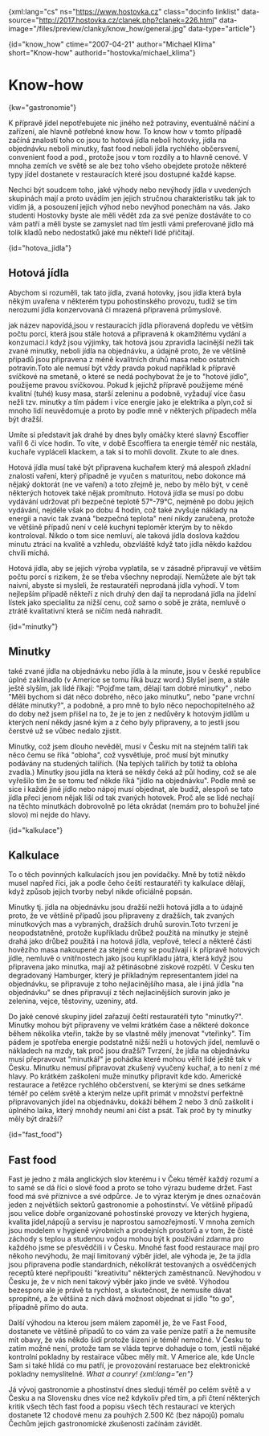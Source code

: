 
{xml:lang="cs" ns="https://www.hostovka.cz" class="docinfo linklist" data-source="http://2017.hostovka.cz/clanek.php?clanek=226.html" data-image="/files/preview/clanky/know_how/general.jpg" data-type="article"}

{id="know\_how" ctime="2007-04-21" author="Michael Klíma" short="Know-how" authorid="hostovka/michael\_klima"}

# Know-how

<!-- generated attribute kw by user_udpatekw.sh on 2019-04-16, do not edit -->

{kw="gastronomie"}

K přípravě jídel nepotřebujete nic jiného než potraviny, eventuálně náčiní a zařízení, ale hlavně potřebné know how. To know how v tomto případě začíná znalostí toho co jsou to hotová jídla neboli hotovky, jídla na objednávku neboli minutky, fast food neboli jídla rychlého občersvení, convenient food a pod., protože jsou v tom rozdíly a to hlavně cenové. V mnoha zemích ve světě se ale bez toho všeho obejdete protože některé typy jídel dostanete v restauracích které jsou dostupné každé kapse.

Nechci být soudcem toho, jaké výhody nebo nevýhody jídla v uvedených skupinách mají a proto uvádím jen jejich stručnou charakteristiku tak jak to vidím já, a posouzení jejich výhod nebo nevýhod ponechám na vás. Jako studenti Hostovky byste ale měli vědět zda za své peníze dostáváte to co vám patří a měli byste se zamyslet nad tím jestli vámi preferované jídlo má tolik kladů nebo nedostatků jaké mu někteří lidé přičítají.

{id="hotova_jidla"}

## Hotová jídla

Abychom si rozuměli, tak tato jídla, zvaná hotovky, jsou jídla která byla někým uvařena v některém typu pohostinského provozu, tudíž se tím nerozumí jídla konzervovaná či mrazená připravená průmyslově.

jak název napovídá,jsou v restauracích jídla přioravená dopředu ve větším počtu porcí, která jsou stále hotová a připravená k okamžitému vydání a konzumaci.I když jsou výjimky, tak hotová jsou zpravidla lacinější nežli tak zvané minutky, neboli jídla na objednávku, a údajně proto, že ve většině případů jsou připravena z méně kvalitních druhů masa nebo ostatních potravin.Toto ale nemusí být vždy pravda pokud například k přípravě svíčkové na smetaně, o které se nedá pochybovat že je to "hotové jídlo", použijeme pravou svíčkovou. Pokud k jejichž přípravě použijeme méně kvalitní (tuhé) kusy masa, starší zeleninu a podobně, vyžadují více času nežli tzv. minutky a tím pádem i více energie jako je elektrika a plyn,což si mnoho lidí neuvědomuje a proto by podle mně v některých případech měla být dražší.

Umíte si představit jak drahé by dnes byly omáčky které slavný Escoffier vařil 6 či více hodin. To víte, v době Escoffiera ta energie téměř nic nestála, kuchaře vypláceli klackem, a tak si to mohli dovolit. Zkute to ale dnes.

Hotová jídla musí také být připravena kuchařem který má alespoň zkladní znalosti vaření, který případně je vyučen s maturitou, nebo dokonce má nějaký doktorát (ne ve vaření) a toto zřejmě je, nebo by mělo být, v ceně některých hotovek také nějak promítnuto. Hotová jídla se musí po dobu vydávání udržovat při bezpečné teplotě 57°-79°C, nejméně po dobu jejich vydávání, nejdéle však po dobu 4 hodin, což také zvyšuje náklady na energii a navíc tak zvaná "bezpečná teplota" není nikdy zaručena, protože ve většině případů není v celé kuchyni teploměr kterým by to někdo kontroloval. Nikdo o tom sice nemluví, ale taková jídla doslova každou minutu ztrácí na kvalitě a vzhledu, obzvláště když tato jídla někdo každou chvíli míchá.

Hotová jídla, aby se jejich výroba vyplatila, se v zásadně připravují ve větším počtu porcí s rizikem, že se třeba všechny neprodají. Nemůžete ale být tak naivní, abyste si mysleli, že restauratéři neprodaná jídla vyhodí. V tom nejlepším případě někteří z nich druhý den dají ta neprodaná jídla na jídelní lístek jako specialitu za nižší cenu, což samo o sobě je zráta, nemluvě o ztrátě kvalitativní která se ničím nedá nahradit.

{id="minutky"}

## Minutky

také zvané jídla na objednávku nebo jídla à la minute, jsou v české republice úplné zaklínadlo (v Americe se tomu říká buzz word.) Slyšel jsem, a stále ještě slyším, jak lidé říkají: "Pojďme tam, dělají tam dobré minutky" , nebo "Měli bychom si dát něco dobrého, něco jako minutku", nebo "pane vrchní děláte minutky?", a podobně, a pro mně to bylo něco nepochopitelného až do doby než jsem přišel na to, že je to jen z nedůvěry k hotovým jídlům u kterých není někdy jasné kým a z čeho byly připraveny, a to jestli jsou čerstvé už se vůbec nedalo zjistit.

Minutky, což jsem dlouho nevěděl, musí v Česku mít na stejném talíři tak něco čemu se říká "obloha", což vysvětluje, proč musí být minutky podávány na studených talířích. (Na teplých talířích by totiž ta obloha zvadla.) Minutky jsou jídla na která se někdy čeká až půl hodiny, což se ale vyřešilo tím že se tomu teď někde říká "jídlo na objednávku". Podle mně se sice i každé jiné jídlo nebo nápoj musí objednat, ale budiž, alespoň se tato jídla přeci jenom nějak liší od tak zvaných hotovek. Proč ale se lidé nechají na těchto minutkách dobrovolně po léta okrádat (nemám pro to bohužel jiné slovo) mi nejde do hlavy.

{id="kalkulace"}

## Kalkulace

To o těch povinných kalkulacích jsou jen povídačky. Mně by totiž někdo musel napřed říci, jak a podle čeho čeští restauratéři ty kalkulace dělají, když způsob jejich tvorby nebyl nikde oficiálně popsán.

Minutky tj. jídla na objednávku jsou dražší nežli hotová jídla a to údajně proto, že ve většině případů jsou připraveny z dražších, tak zvaných minutkových mas a vybraných, dražších druhů surovin.Toto tvrzení je neopodstatněné, protože kupříkladu drůbež použitá na minutky je stejně drahá jako drůbež použitá i na hotová jídla, vepřové, telecí a některé části hovězího masa nakoupené za stejné ceny se používají i k přípravě hotových jídle, nemluvě o vnitřnostech jako jsou kupříkladu játra, která když jsou připravena jako minutka, mají až pětinásobné ziskové rozpětí. V Česku ten degradovaný Hamburger, který je příkladným representantem jídel na objednávku, se připravuje z toho nejlacinějšího masa, ale i jiná jídla "na objednávku" se dnes připravují z těch nejlacinějších surovin jako je zelenina, vejce, těstoviny, uzeniny, atd.

Do jaké cenové skupiny jídel zařazují čeští restauratéři tyto "minutky?". Minutky mohou být připraveny ve velmi krátkém čase a některé dokonce během několika vteřin, takže by se vlastně měly jmenovat "vteřinky". Tím pádem je spotřeba energie podstatně nižší nežli u hotových jídel, nemluvě o nákladech na mzdy, tak proč jsou dražší? Tvrzení, že jídla na objednávku musí přepravovat "minutkář" je pohádka které mohou věřit lidé ještě tak v Česku. Minutku nemusí připravovat zkušený vyučený kuchař, a to není z mé hlavy. Po krátkém zaškolení muže minutky připravit kde kdo. Americké restaurace a řetězce rychlého občerstvení, se kterými se dnes setkáme téměř po celém světě a kterým nelze upřít primát v množství perfektně připravovaných jídel na objednávku, dokáží během 2 nebo 3 dnů zaškolit i úplného laika, který mnohdy neumí ani číst a psát. Tak proč by ty minutky měly být dražší?

{id="fast_food"}

## Fast food

Fast je jedno z mála anglických slov kterému i v Čeku téměř každý rozumí a to samé se dá říci o slově food a proto se toho výrazu budeme držet. Fast food má své příznivce a své odpůrce. Je to výraz kterým je dnes označován jeden z největších sektorů gastronomie a pohostinství. Ve většině případů jsou velice dobře organizované pohostinské provozy ve kterých hygiena, kvalita jídel,nápojů a servisu je naprostou samozřejmostí. V mnoha zemích jsou modelem v hygieně výrobních a prodejních prostorů a v tom, že čisté záchody s teplou a studenou vodou mohou být k používání zdarma pro každého jsme se přesvědčili i v Česku. Mnohé fast food restaurace mají pro někoho nevýhodu, že mají limitovaný výběr jídel, ale výhoda je, že ta jídla jsou připravena podle standardních, několikrát testovaných a osvědčených receptů které nepřipouští "kreativitu" některých zaměstnanců. Nevýhodou v Česku je, že v nich není takový výběr jako jinde ve světě. Výhodou bezesporu ale je právě ta rychlost, a skutečnost, že nemusíte dávat spropitné, a že většina z nich dává možnost objednat si jídlo "to go", případně přímo do auta.

Další výhodou na kterou jsem málem zapoměl je, že ve Fast Food, dostanete ve většině případů to co vám za vaše peníze patří a že nemusíte mít obavy, že vás někdo šidí protože šizení je téměř nemožné. V Česku to zatím možné není, protože tam se vláda teprve dohaduje o tom, jestli nějaké kontrolní pokladny by restairace vůbec měly mít. V Americe ale, kde Uncle Sam si také hlídá co mu patří, je provozování restaruace bez elektronické pokladny nemyslitelné. _What a counry! {xml:lang="en"}_

Já vývoj gastronomie a phostinství dnes sleduji téměř po celém světě a v Česku a na Slovensku dnes více než kdykoliv před tím, a při čtení některých kritik všech těch fast food a popisu všech těch restaurací ve kterých dostanete 12 chodové menu za pouhých 2.500 Kč (bez nápojů) pomalu Čechům jejich gastronomické zkušenosti začínám závidět.

